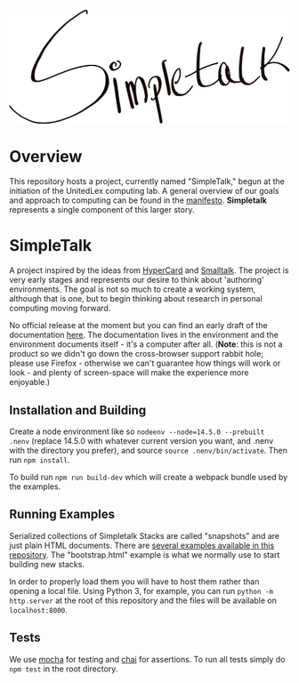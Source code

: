 ![](images/simpletalk-calligraphy1.svg)
# Overview
This repository hosts a project, currently named "SimpleTalk," begun at the initiation of the UnitedLex computing lab. A general overview of our goals and approach to computing can be found in the [manifesto](ComputingManifesto.pdf). __Simpletalk__ represents a single component of this larger story.

# SimpleTalk
A project inspired by the ideas from [HyperCard](https://en.wikipedia.org/wiki/HyperCard) and [Smalltalk](https://en.wikipedia.org/wiki/Smalltalk). The project is very early stages and represents our desire to think about 'authoring' environments. The goal is not so much to create a working system, although that is one, but to begin thinking about research in personal computing moving forward.

No official release at the moment but you can find an early draft of the documentation [here](https://simpletalk.systems/). The documentation lives in the environment and the environment documents itself - it's a computer after all. (**Note**: this is not a product so we didn't go down the cross-browser support rabbit hole; please use Firefox - otherwise we can't guarantee how things will work or look - and plenty of screen-space will make the experience more enjoyable.) 

## Installation and Building

Create a node environment like so `nodeenv --node=14.5.0 --prebuilt  .nenv` (replace 14.5.0 with whatever current version you want, and .nenv with the directory you prefer), and source `source .nenv/bin/activate`. Then run `npm install`.

To build run `npm run build-dev` which will create a webpack bundle used by the examples.

## Running Examples
  
Serialized collections of Simpletalk Stacks are called "snapshots" and are just plain HTML documents. There are [several examples available in this repository](https://github.com/dkrasner/Simpletalk/tree/master/js/objects/examples). The "bootstrap.html" example is what we normally use to start building new stacks.
  
In order to properly load them you will have to host them rather than opening a local file. Using Python 3, for example, you can run `python -m http.server` at the root of this repository and the files will be available on `localhost:8000`.

## Tests

We use [mocha](https://mochajs.org/) for testing and [chai](https://www.npmjs.com/package/chai) for assertions. To run all tests simply do `npm test` in the root directory.
